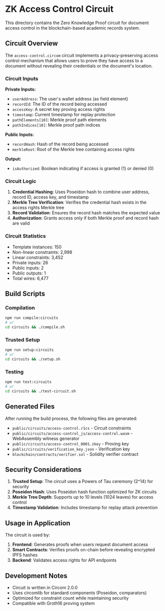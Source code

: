 # ZK Access Control Circuit

This directory contains the Zero Knowledge Proof circuit for document access control in the blockchain-based academic records system.

## Circuit Overview

The `access-control.circom` circuit implements a privacy-preserving access control mechanism that allows users to prove they have access to a document without revealing their credentials or the document's location.

### Circuit Inputs

**Private Inputs:**
- `userAddress`: The user's wallet address (as field element)
- `recordId`: The ID of the record being accessed
- `accessKey`: A secret key proving access rights
- `timestamp`: Current timestamp for replay protection
- `pathElements[10]`: Merkle proof path elements
- `pathIndices[10]`: Merkle proof path indices

**Public Inputs:**
- `recordHash`: Hash of the record being accessed
- `merkleRoot`: Root of the Merkle tree containing access rights

**Output:**
- `isAuthorized`: Boolean indicating if access is granted (1) or denied (0)

### Circuit Logic

1. **Credential Hashing**: Uses Poseidon hash to combine user address, record ID, access key, and timestamp
2. **Merkle Tree Verification**: Verifies the credential hash exists in the access rights Merkle tree
3. **Record Validation**: Ensures the record hash matches the expected value
4. **Authorization**: Grants access only if both Merkle proof and record hash are valid

### Circuit Statistics

- Template instances: 150
- Non-linear constraints: 2,998
- Linear constraints: 3,452
- Private inputs: 26
- Public inputs: 2
- Public outputs: 1
- Total wires: 6,477

## Build Scripts

### Compilation
```bash
npm run compile:circuits
# or
cd circuits && ./compile.sh
```

### Trusted Setup
```bash
npm run setup:circuits
# or
cd circuits && ./setup.sh
```

### Testing
```bash
npm run test:circuits
# or
cd circuits && ./test-circuit.sh
```

## Generated Files

After running the build process, the following files are generated:

- `public/circuits/access-control.r1cs` - Circuit constraints
- `public/circuits/access-control_js/access-control.wasm` - WebAssembly witness generator
- `public/circuits/access-control_0001.zkey` - Proving key
- `public/circuits/verification_key.json` - Verification key
- `blockchain/contracts/verifier.sol` - Solidity verifier contract

## Security Considerations

1. **Trusted Setup**: The circuit uses a Powers of Tau ceremony (2^14) for security
2. **Poseidon Hash**: Uses Poseidon hash function optimized for ZK circuits
3. **Merkle Tree Depth**: Supports up to 10 levels (1024 leaves) for access control
4. **Timestamp Validation**: Includes timestamp for replay attack prevention

## Usage in Application

The circuit is used by:
1. **Frontend**: Generates proofs when users request document access
2. **Smart Contracts**: Verifies proofs on-chain before revealing encrypted IPFS hashes
3. **Backend**: Validates access rights for API endpoints

## Development Notes

- Circuit is written in Circom 2.0.0
- Uses circomlib for standard components (Poseidon, comparators)
- Optimized for constraint count while maintaining security
- Compatible with Groth16 proving system
